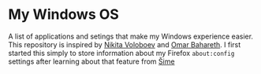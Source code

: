 # My Windows OS

A list of applications and setings that make my Windows experience easier. This repository is inspired by [Nikita Voloboev](https://github.com/nikitavoloboev/my-mac-os) and [Omar Bahareth](https://github.com/obahareth/my-mac-os). I first started this simply to store information about my Firefox `about:config` settings after learning about that feature from [Šime](https://šime.eu/3)